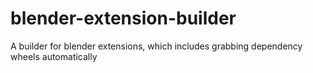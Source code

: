 # blender-extension-builder
 A builder for blender extensions, which includes grabbing dependency wheels automatically
